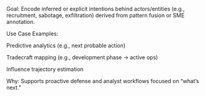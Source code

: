 Goal: Encode inferred or explicit intentions behind actors/entities (e.g., recruitment, sabotage, exfiltration) derived from pattern fusion or SME annotation.

Use Case Examples:

Predictive analytics (e.g., next probable action)

Tradecraft mapping (e.g., development phase → active ops)

Influence trajectory estimation

Why: Supports proactive defense and analyst workflows focused on “what’s next.”
